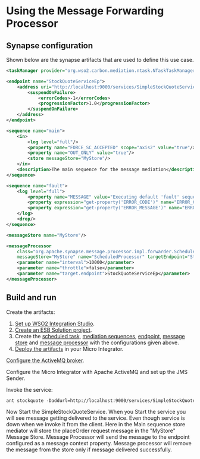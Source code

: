 # Using the Message Forwarding Processor
## Synapse configuration
Shown below are the synapse artifacts that are used to define this use case.

```xml tab='Scheduled Task'
<taskManager provider="org.wso2.carbon.mediation.ntask.NTaskTaskManager"/>
```

```xml tab='Endpoint'
<endpoint name="StockQuoteServiceEp">
    <address uri="http://localhost:9000/services/SimpleStockQuoteService">
        <suspendOnFailure>
            <errorCodes>-1</errorCodes>
            <progressionFactor>1.0</progressionFactor>
        </suspendOnFailure>
    </address>
</endpoint>
```

```xml tab='Main Sequence'
<sequence name="main">
    <in>
        <log level="full"/>
        <property name="FORCE_SC_ACCEPTED" scope="axis2" value="true"/>
        <property name="OUT_ONLY" value="true"/>
        <store messageStore="MyStore"/>
    </in>
    <description>The main sequence for the message mediation</description>
</sequence>
```

```xml tab='Fault Sequence'
<sequence name="fault">
    <log level="full">
        <property name="MESSAGE" value="Executing default 'fault' sequence"/>
        <property expression="get-property('ERROR_CODE')" name="ERROR_CODE"/>
        <property expression="get-property('ERROR_MESSAGE')" name="ERROR_MESSAGE"/>
    </log>
    <drop/>
</sequence>
```

```xml tab='Message Store'
<messageStore name="MyStore"/>
```

```xml tab='Message Processor'
<messageProcessor
    class="org.apache.synapse.message.processor.impl.forwarder.ScheduledMessageForwardingProcessor"
    messageStore="MyStore" name="ScheduledProcessor" targetEndpoint="StockQuoteServiceEp">
    <parameter name="interval">10000</parameter>
    <parameter name="throttle">false</parameter>
    <parameter name="target.endpoint">StockQuoteServiceEp</parameter>
</messageProcessor>
```

## Build and run

Create the artifacts:

1. [Set up WSO2 Integration Studio](../../../../develop/installing-WSO2-Integration-Studio).
2. [Create an ESB Solution project](../../../../develop/creating-projects/#esb-config-project).
3. Create the [scheduled task](../../../../develop/creating-artifacts/creating-scheduled-task), [mediation sequences](../../../../develop/creating-artifacts/creating-reusable-sequences), [endpoint](../../../../develop/creating-artifacts/creating-endpoints), [message store](../../../../develop/creating-artifacts/creating-a-message-store) and [message processor](../../../../develop/creating-artifacts/creating-a-message-processor) with the configurations given above.
4. [Deploy the artifacts](../../../../develop/deploy-and-run) in your Micro Integrator.

[Configure the ActiveMQ broker](../../../../setup/brokers/configure-with-ActiveMQ).

Configure the Micro Integrator with Apache ActiveMQ and set up the JMS Sender.

Invoke the service:

```xml
ant stockquote -Daddurl=http://localhost:9000/services/SimpleStockQuoteService -Dtrpurl=http://localhost:8280/ -Dmode=placeorder
```

Now Start the SimpleStockQuoteService. When you Start the service you will see message getting delivered to the service. Even though service is down when we invoke it from the client. Here in the Main sequence store mediator will store the placeOrder request message in the "MyStore" Message Store. Message Processor will send the message to the endpoint configured as a message context property. Message processor will remove the message from the store only if message delivered successfully.
